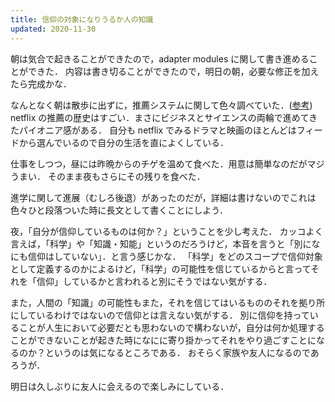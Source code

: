 ```yaml
---
title: 信仰の対象になりうるか人の知識
updated: 2020-11-30
---
```


朝は気合で起きることができたので，adapter modules に関して書き進めることができた．
内容は書き切ることができたので，明日の朝，必要な修正を加えたら完成かな．

なんとなく朝は散歩に出ずに，推薦システムに関して色々調べていた．([参考](https://note.com/masa_kazama/n/n586d0e2d49d2))
netflix の推薦の歴史はすごい．まさにビジネスとサイエンスの両輪で進めてきたパイオニア感がある．
自分も netflix でみるドラマと映画のほとんどはフィードから選んでいるので自分の生活を直によくしている．

仕事をしつつ，昼には昨晩からのチゲを温めて食べた．用意は簡単なのだがマジうまい．
そのまま夜もさらにその残りを食べた．

進学に関して進展（むしろ後退）があったのだが，詳細は書けないのでこれは色々ひと段落ついた時に長文として書くことにしよう．

夜，「自分が信仰しているものは何か？」ということを少し考えた．
カッコよく言えば，「科学」や「知識・知能」というのだろうけど，本音を言うと「別になにも信仰はしていない」．と言う感じかな．
「科学」をどのスコープで信仰対象として定義するのかによるけど，「科学」の可能性を信じているからと言ってそれを「信仰」しているかと言われると別にそうではない気がする．

また，人間の「知識」の可能性もまた，それを信じてはいるもののそれを拠り所にしているわけではないので信仰とは言えない気がする．
別に信仰を持っていることが人生において必要だとも思わないので構わないが，自分は何か処理することができないことが起きた時になにに寄り掛かってそれをやり過ごすことになるのか？というのは気になるところである．
おそらく家族や友人になるのであろうが．

明日は久しぶりに友人に会えるので楽しみにしている．
